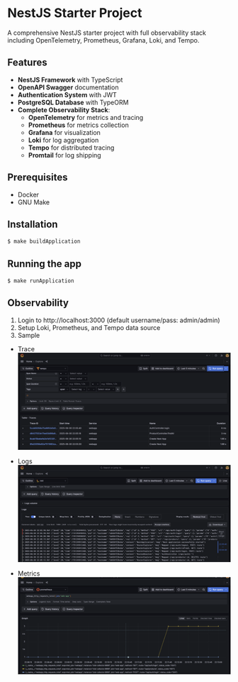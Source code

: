 # NestJS Starter Project

A comprehensive NestJS starter project with full observability stack including OpenTelemetry, Prometheus, Grafana, Loki, and Tempo.

## Features

- **NestJS Framework** with TypeScript
- **OpenAPI Swagger** documentation
- **Authentication System** with JWT
- **PostgreSQL Database** with TypeORM
- **Complete Observability Stack**:
  - **OpenTelemetry** for metrics and tracing
  - **Prometheus** for metrics collection
  - **Grafana** for visualization
  - **Loki** for log aggregation
  - **Tempo** for distributed tracing
  - **Promtail** for log shipping

## Prerequisites

- Docker
- GNU Make

## Installation

```bash
$ make buildApplication
```

## Running the app

```bash
$ make runApplication
```

## Observability

1. Login to http://localhost:3000 (default username/pass: admin/admin)
2. Setup Loki, Prometheus, and Tempo data source
3. Sample

- Trace
  ![screenshot](docs/tempo.png)

- Logs
  ![screenshot](docs/loki.png)
- Metrics
  ![screenshot](docs/prometheus.png)
